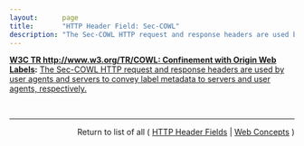 ```yaml
---
layout:      page
title:       "HTTP Header Field: Sec-COWL"
description: "The Sec-COWL HTTP request and response headers are used by user agents and servers to convey label metadata to servers and user agents, respectively."
---
```


**[W3C TR http://www.w3.org/TR/COWL: Confinement with Origin Web Labels](/specs/W3C/TR/COWL "This specification defines an API for specifying privacy and integrity policies on data, in the form of origin labels, and a mechanism for confining code according to such policies. This allows Web application authors and server operators to share data with untrusted—buggy but not malicious—code (e.g., in a mashup scenario) yet impose restrictions on how the code can share the data further."):** [The Sec-COWL HTTP request and response headers are used by user agents and servers to convey label metadata to servers and user agents, respectively.](http://www.w3.org/TR/COWL/#header "Read documentation for HTTP Header Field &#34;Sec-COWL&#34;")

<br/>
<hr/>

<p style="text-align: right">Return to list of all ( <a href="../http-headers">HTTP Header Fields</a> | <a href="../">Web Concepts</a> )</p>